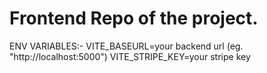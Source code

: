 # Frontend Repo of the project.

ENV VARIABLES:-
    VITE_BASEURL=your backend url (eg. "http://localhost:5000")
    VITE_STRIPE_KEY=your stripe key